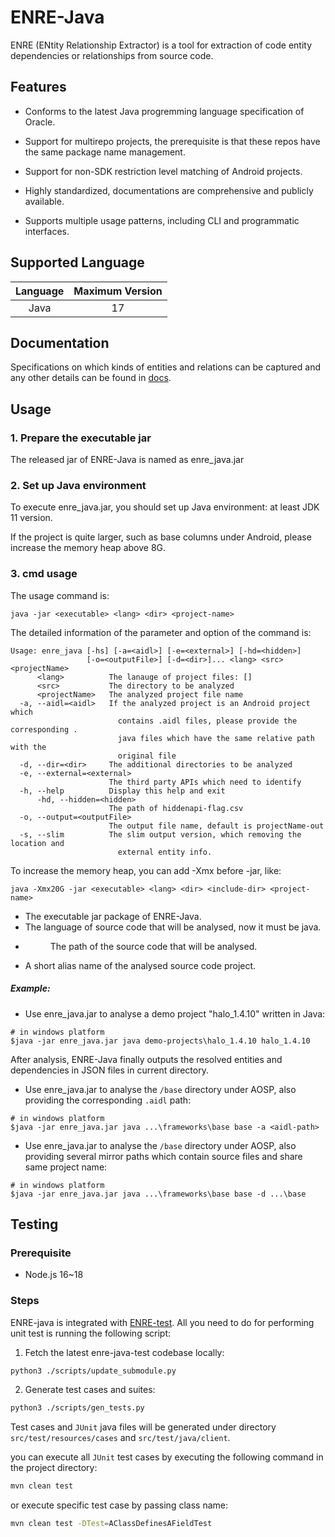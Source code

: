 # ENRE-Java
ENRE (ENtity Relationship Extractor) is a tool for extraction of code entity dependencies or relationships from source code. 

## Features

* Conforms to the latest Java progremming language specification of Oracle.

* Support for multirepo projects, the prerequisite is that these repos have the same package name management.

* Support for non-SDK restriction level matching of Android projects.

* Highly standardized, documentations are comprehensive and publicly available.

* Supports multiple usage patterns, including CLI and programmatic interfaces.

## Supported Language

|  Language  | Maximum Version |
|:----------:|:---------------:|
|    Java    |       17        |

## Documentation

Specifications on which kinds of entities and relations can be captured and any other details can be found in [docs](docs/README.md).

## Usage

### 1. Prepare the executable jar

The released jar of ENRE-Java is named as enre_java.jar

### 2. Set up Java environment

To execute enre_java.jar, you should set up Java environment: at least JDK 11 version. 

If the project is quite larger, such as base columns under Android, please increase the memory heap above 8G.

### 3. cmd usage

The usage command is:

```text
java -jar <executable> <lang> <dir> <project-name>
```

The detailed information of the parameter and option of the command is:

```text
Usage: enre_java [-hs] [-a=<aidl>] [-e=<external>] [-hd=<hidden>]
                 [-o=<outputFile>] [-d=<dir>]... <lang> <src> <projectName>
      <lang>          The lanauge of project files: []
      <src>           The directory to be analyzed
      <projectName>   The analyzed project file name
  -a, --aidl=<aidl>   If the analyzed project is an Android project which
                        contains .aidl files, please provide the corresponding .
                        java files which have the same relative path with the
                        original file
  -d, --dir=<dir>     The additional directories to be analyzed
  -e, --external=<external>
                      The third party APIs which need to identify
  -h, --help          Display this help and exit
      -hd, --hidden=<hidden>
                      The path of hiddenapi-flag.csv
  -o, --output=<outputFile>
                      The output file name, default is projectName-out
  -s, --slim          The slim output version, which removing the location and
                        external entity info.
```

To increase the memory heap, you can add -Xmx before -jar, like: 

```text
java -Xmx20G -jar <executable> <lang> <dir> <include-dir> <project-name>
```

- <executable> The executable jar package of ENRE-Java.
- <lang> The language of source code that will be analysed, now it must be java.
- <dir> The path of the source code that will be analysed.
- <project-name> A short alias name of the analysed source code project.

##### Example:

- Use enre_java.jar to analyse a demo project "halo_1.4.10" written in Java:

```text
# in windows platform
$java -jar enre_java.jar java demo-projects\halo_1.4.10 halo_1.4.10
```

After analysis, ENRE-Java finally outputs the resolved entities and dependencies in JSON files in current directory.

- Use enre_java.jar to analyse the `/base` directory under AOSP, also providing the corresponding `.aidl` path:

```text
# in windows platform
$java -jar enre_java.jar java ...\frameworks\base base -a <aidl-path>
```

- Use enre_java.jar to analyse the `/base` directory under AOSP, also providing several mirror paths which contain source files and share same project name:

```text
# in windows platform
$java -jar enre_java.jar java ...\frameworks\base base -d ...\base
```

## Testing

### Prerequisite

* Node.js 16~18

### Steps

ENRE-java is integrated with [ENRE-test](https://github.com/xjtu-enre/enre-test). All you need to do for performing unit test is running the following script:

1. Fetch the latest enre-java-test codebase locally:

```sh
python3 ./scripts/update_submodule.py
```

2. Generate test cases and suites:

```sh
python3 ./scripts/gen_tests.py
```
Test cases and `JUnit` java files will be generated under directory `src/test/resources/cases` and `src/test/java/client`.

you can execute all `JUnit` test cases by executing the following command in the project directory:

```sh
mvn clean test
```

or execute specific test case by passing class name:

```sh
mvn clean test -DTest=AClassDefinesAFieldTest
```

